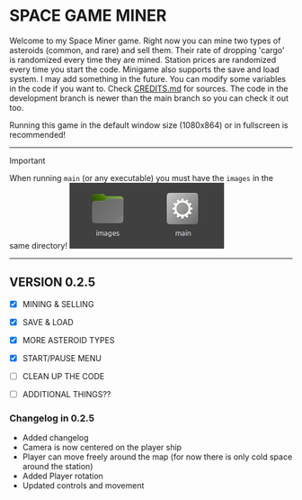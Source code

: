 # SPACE GAME MINER

Welcome to my Space Miner game. Right now you can mine two types of asteroids (common, and rare) and sell them.
Their rate of dropping 'cargo' is randomized every time they are mined. Station prices are randomized every time you start the code.
Minigame also supports the save and load system. I may add something in the future. You can modify some variables in the code if you want to.
Check [CREDITS.md](CREDITS.md) for sources. The code in the development branch is newer than the main branch so you can check it out too.

Running this game in the default window size (1080x864) or in fullscreen is recommended!

---
>[!IMPORTANT]
> When running `main` (or any executable) you must have the `images` in the same directory!
> ![Folder structure image](/README_images/location.png "images directory and an executable in same directory")

---
## VERSION 0.2.5
- [x] MINING & SELLING
- [x] SAVE & LOAD
- [X] MORE ASTEROID TYPES
- [X] START/PAUSE MENU
- [ ] CLEAN UP THE CODE
- [ ] ADDITIONAL THINGS??


### Changelog in 0.2.5
- Added changelog
- Camera is now centered on the player ship 
- Player can move freely around the map (for now there is only cold space around the station)
- Added Player rotation
- Updated controls and movement